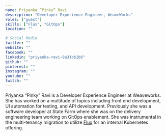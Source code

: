 ```yaml
---
name: Priyanka “Pinky” Ravi
description: "Developer Experience Engineer, WeaveWorks"
roles: ["guest"]
skills: ["Flux", "GitOps"]
location: ""

# Social Media 
twitter: ""
website: ""
facebook: ""
linkedin: "priyanka-ravi-8a31bb1b6"
github: ""
pinterest: ""
instagram: ""
youtube: ""
twitch: ""
---
```


Priyanka “Pinky” Ravi is a Developer Experience Engineer at Weaveworks. She has worked on a multitude of topics including front end development, UI automation for testing, and API development. Previously she was a software developer at State Farm where she was on the delivery engineering team working on GitOps enablement. She was instrumental in the multi-tenancy migration to utilize [Flux](https://fluxcd.io/) for an internal Kubernetes offering.

<!--more-->


<!-- ## Highlights

{{< youtube id="CHBA34a0KEQ" class="youtube-video-shortcode" >}} -->
